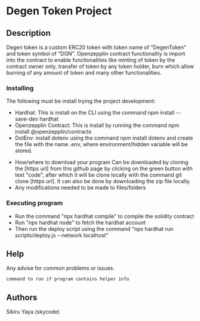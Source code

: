 # Degen Token Project

## Description

Degen token is a custom ERC20 token with token name of "DegenToken" and token symbol of "DGN". Openzepplin contract functionality is import into the contract to enable functionalities like minting of token by the contract owner only, transfer of token by any token holder, burn which allow burning of any amount of token and many other functionalities.

### Installing

The following must be install trying the project development:

- Hardhat: This is install on the CLI using the command npm install --save-dev hardhat
- Openzepplin Contract: This is install by running the command npm install @openzepplin/contracts
- DotEnv: install dotenv using the command npm install dotenv and create the file with the name .env, where environment/hidden variable will be stored.

* How/where to download your program
  Can be downloaded by cloning the [https url] from this github page by clicking on the green button with text "code", after which it will be clone locally with the command git clone [https url]. It can also be done by downloading the zip file locally.
* Any modifications needed to be made to files/folders

### Executing program

- Run the command "npx hardhat compile" to compile the solidity contract
- Run "npx hardhat node" to fetch the hardhat account
- Then run the deploy script using the command "npx hardhat run scripts/deploy.js --network localhost"

## Help

Any advise for common problems or issues.

```
command to run if program contains helper info
```

## Authors

Sikiru Yaya (skycode)
